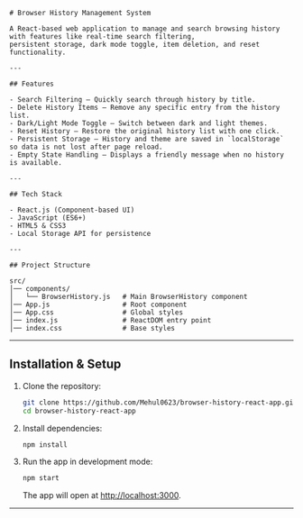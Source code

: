 

````
# Browser History Management System

A React-based web application to manage and search browsing history with features like real-time search filtering,
persistent storage, dark mode toggle, item deletion, and reset functionality.

---

## Features

- Search Filtering – Quickly search through history by title.  
- Delete History Items – Remove any specific entry from the history list.  
- Dark/Light Mode Toggle – Switch between dark and light themes.  
- Reset History – Restore the original history list with one click.  
- Persistent Storage – History and theme are saved in `localStorage` so data is not lost after page reload.  
- Empty State Handling – Displays a friendly message when no history is available.  

---

## Tech Stack

- React.js (Component-based UI)  
- JavaScript (ES6+)  
- HTML5 & CSS3  
- Local Storage API for persistence  

---

## Project Structure

src/
│── components/
│   └── BrowserHistory.js   # Main BrowserHistory component
│── App.js                  # Root component
│── App.css                 # Global styles
│── index.js                # ReactDOM entry point
│── index.css               # Base styles
````

---

## Installation & Setup

1. Clone the repository:

   ```bash
   git clone https://github.com/Mehul0623/browser-history-react-app.git
   cd browser-history-react-app
   ```

2. Install dependencies:

   ```bash
   npm install
   ```

3. Run the app in development mode:

   ```bash
   npm start
   ```

   The app will open at [http://localhost:3000](http://localhost:3000).

---


